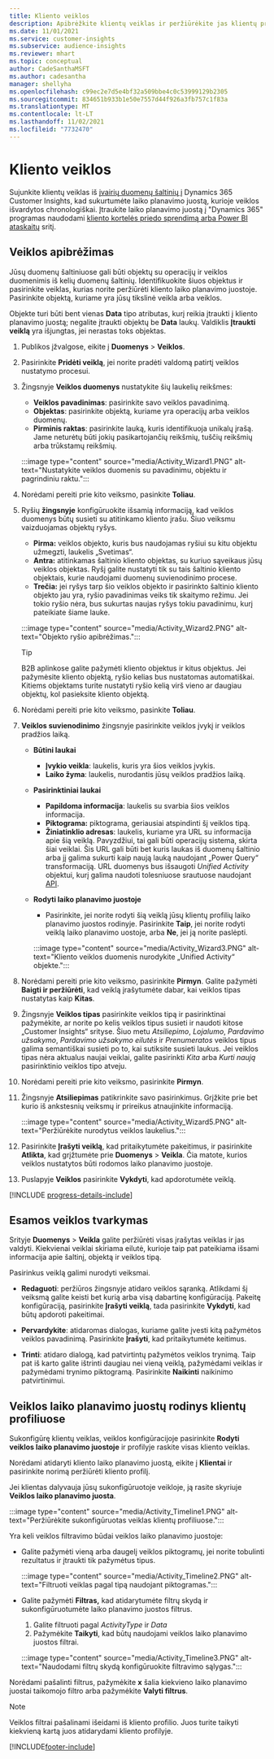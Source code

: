 ```yaml
---
title: Kliento veiklos
description: Apibrėžkite klientų veiklas ir peržiūrėkite jas klientų profilių laiko planavimo juostose.
ms.date: 11/01/2021
ms.service: customer-insights
ms.subservice: audience-insights
ms.reviewer: mhart
ms.topic: conceptual
author: CadeSanthaMSFT
ms.author: cadesantha
manager: shellyha
ms.openlocfilehash: c99ec2e7d5e4bf32a509bbe4c0c53999129b2305
ms.sourcegitcommit: 834651b933b1e50e7557d44f926a3fb757c1f83a
ms.translationtype: MT
ms.contentlocale: lt-LT
ms.lasthandoff: 11/02/2021
ms.locfileid: "7732470"
---
```

# <a name="customer-activities"></a>Kliento veiklos

Sujunkite klientų veiklas iš [įvairių duomenų šaltinių į](data-sources.md) Dynamics 365 Customer Insights, kad sukurtumėte laiko planavimo juostą, kurioje veiklos išvardytos chronologiškai. Įtraukite laiko planavimo juostą į "Dynamics 365" programas naudodami [kliento kortelės priedo sprendimą arba Power BI ataskaitų](customer-card-add-in.md) sritį.

## <a name="define-an-activity"></a>Veiklos apibrėžimas

Jūsų duomenų šaltiniuose gali būti objektų su operacijų ir veiklos duomenimis iš kelių duomenų šaltinių. Identifikuokite šiuos objektus ir pasirinkite veiklas, kurias norite peržiūrėti kliento laiko planavimo juostoje. Pasirinkite objektą, kuriame yra jūsų tikslinė veikla arba veiklos.

Objekte turi būti bent vienas **Data** tipo atributas, kurį reikia įtraukti į kliento planavimo juostą; negalite įtraukti objektų be **Data** laukų. Valdiklis **Įtraukti veiklą** yra išjungtas, jei nerastas toks objektas.

1. Publikos įžvalgose, eikite į **Duomenys** > **Veiklos**.

1. Pasirinkite **Pridėti veiklą**, jei norite pradėti valdomą patirtį veiklos nustatymo procesui.

1. Žingsnyje **Veiklos duomenys** nustatykite šių laukelių reikšmes:

   - **Veiklos pavadinimas**: pasirinkite savo veiklos pavadinimą.
   - **Objektas**: pasirinkite objektą, kuriame yra operacijų arba veiklos duomenų.
   - **Pirminis raktas**: pasirinkite lauką, kuris identifikuoja unikalų įrašą. Jame neturėtų būti jokių pasikartojančių reikšmių, tuščių reikšmių arba trūkstamų reikšmių.

   :::image type="content" source="media/Activity_Wizard1.PNG" alt-text="Nustatykite veiklos duomenis su pavadinimu, objektu ir pagrindiniu raktu.":::

1. Norėdami pereiti prie kito veiksmo, pasinkite **Toliau**.

1. Ryšių **žingsnyje** konfigūruokite išsamią informaciją, kad veiklos duomenys būtų susieti su atitinkamo kliento įrašu. Šiuo veiksmu vaizduojamas objektų ryšys.  

   - **Pirma:** veiklos objekto, kuris bus naudojamas ryšiui su kitu objektu užmegzti, laukelis „Svetimas“.
   - **Antra:** atitinkamas šaltinio kliento objektas, su kuriuo sąveikaus jūsų veiklos objektas. Ryšį galite nustatyti tik su tais šaltinio kliento objektais, kurie naudojami duomenų suvienodinimo procese.
   - **Trečia:** jei ryšys tarp šio veiklos objekto ir pasirinkto šaltinio kliento objekto jau yra, ryšio pavadinimas veiks tik skaitymo režimu. Jei tokio ryšio nėra, bus sukurtas naujas ryšys tokiu pavadinimu, kurį pateikiate šiame lauke.

   :::image type="content" source="media/Activity_Wizard2.PNG" alt-text="Objekto ryšio apibrėžimas.":::

   > [!TIP]
   > B2B aplinkose galite pažymėti kliento objektus ir kitus objektus. Jei pažymėsite kliento objektą, ryšio kelias bus nustatomas automatiškai. Kitiems objektams turite nustatyti ryšio kelią virš vieno ar daugiau objektų, kol pasieksite kliento objektą.

1. Norėdami pereiti prie kito veiksmo, pasinkite **Toliau**. 

1. **Veiklos suvienodinimo** žingsnyje pasirinkite veiklos įvykį ir veiklos pradžios laiką. 
   - **Būtini laukai**
      - **Įvykio veikla**: laukelis, kuris yra šios veiklos įvykis.
      - **Laiko žyma**: laukelis, nurodantis jūsų veiklos pradžios laiką.

   - **Pasirinktiniai laukai**
      - **Papildoma informacija**: laukelis su svarbia šios veiklos informacija.
      - **Piktograma:** piktograma, geriausiai atspindinti šį veiklos tipą.
      - **Žiniatinklio adresas**: laukelis, kuriame yra URL su informacija apie šią veiklą. Pavyzdžiui, tai gali būti operacijų sistema, skirta šiai veiklai. Šis URL gali būti bet kuris laukas iš duomenų šaltinio arba jį galima sukurti kaip naują lauką naudojant „Power Query“ transformaciją. URL duomenys bus išsaugoti *Unified Activity* objektui, kurį galima naudoti tolesniuose srautuose naudojant [API](apis.md).

   - **Rodyti laiko planavimo juostoje**
      - Pasirinkite, jei norite rodyti šią veiklą jūsų klientų profilių laiko planavimo juostos rodinyje. Pasirinkite **Taip**, jei norite rodyti veiklą laiko planavimo uostoje, arba **Ne**, jei ją norite paslėpti.

      :::image type="content" source="media/Activity_Wizard3.PNG" alt-text="Kliento veiklos duomenis nurodykite „Unified Activity“ objekte.":::

1. Norėdami pereiti prie kito veiksmo, pasirinkite **Pirmyn**. Galite pažymėti **Baigti ir peržiūrėti**, kad veiklą įrašytumėte dabar, kai veiklos tipas nustatytas kaip **Kitas**. 

1. Žingsnyje **Veiklos tipas** pasirinkite veiklos tipą ir pasirinktinai pažymėkite, ar norite po kelis veiklos tipus susieti ir naudoti kitose „Customer Insights“ srityse. Šiuo metu *Atsiliepimo*, *Lojalumo*, *Pardavimo užsakymo*, *Pardavimo užsakymo eilutės* ir *Prenumeratos* veiklos tipus galima semantiškai susieti po to, kai sutiksite susieti laukus. Jei veiklos tipas nėra aktualus naujai veiklai, galite pasirinkti *Kita* arba *Kurti naują* pasirinktinio veiklos tipo atveju.

1. Norėdami pereiti prie kito veiksmo, pasirinkite **Pirmyn**. 

1. Žingsnyje **Atsiliepimas** patikrinkite savo pasirinkimus. Grįžkite prie bet kurio iš ankstesnių veiksmų ir prireikus atnaujinkite informaciją.

   :::image type="content" source="media/Activity_Wizard5.PNG" alt-text="Peržiūrėkite nurodytus veiklos laukelius.":::
   
1. Pasirinkite **Įrašyti veiklą**, kad pritaikytumėte pakeitimus, ir pasirinkite **Atlikta**, kad grįžtumėte prie **Duomenys** > **Veikla**. Čia matote, kurios veiklos nustatytos būti rodomos laiko planavimo juostoje. 

1. Puslapyje **Veiklos** pasirinkite **Vykdyti**, kad apdorotumėte veiklą. 

[!INCLUDE [progress-details-include](../includes/progress-details-pane.md)]

## <a name="manage-existing-activities"></a>Esamos veiklos tvarkymas

Srityje **Duomenys** > **Veikla** galite peržiūrėti visas įrašytas veiklas ir jas valdyti. Kiekvienai veiklai skiriama eilutė, kurioje taip pat pateikiama išsami informacija apie šaltinį, objektą ir veiklos tipą.

Pasirinkus veiklą galimi nurodyti veiksmai. 

- **Redaguoti**: peržiūros žingsnyje atidaro veiklos sąranką. Atlikdami šį veiksmą galite keisti bet kurią arba visą dabartinę konfigūraciją. Pakeitę konfigūraciją, pasirinkite **Įrašyti veiklą**, tada pasirinkite **Vykdyti**, kad būtų apdoroti pakeitimai.

- **Pervardykite**: atidaromas dialogas, kuriame galite įvesti kitą pažymėtos veiklos pavadinimą. Pasirinkite **Įrašyti**, kad pritaikytumėte keitimus.

- **Trinti**: atidaro dialogą, kad patvirtintų pažymėtos veiklos trynimą. Taip pat iš karto galite ištrinti daugiau nei vieną veiklą, pažymėdami veiklas ir pažymėdami trynimo piktogramą. Pasirinkite **Naikinti** naikinimo patvirtinimui.

## <a name="view-activity-timelines-on-customer-profiles"></a>Veiklos laiko planavimo juostų rodinys klientų profiliuose

Sukonfigūrę klientų veiklas, veiklos konfigūracijoje pasirinkite **Rodyti veiklos laiko planavimo juostoje** ir profilyje raskite visas kliento veiklas.

Norėdami atidaryti kliento laiko planavimo juostą, eikite į **Klientai** ir pasirinkite norimą peržiūrėti kliento profilį.

Jei klientas dalyvauja jūsų sukonfigūruotoje veikloje, ją rasite skyriuje **Veiklos laiko planavimo juosta**.

:::image type="content" source="media/Activity_Timeline1.PNG" alt-text="Peržiūrėkite sukonfigūruotas veiklas klientų profiliuose.":::

Yra keli veiklos filtravimo būdai veiklos laiko planavimo juostoje:

- Galite pažymėti vieną arba daugelį veiklos piktogramų, jei norite tobulinti rezultatus ir įtraukti tik pažymėtus tipus.

  :::image type="content" source="media/Activity_Timeline2.PNG" alt-text="Filtruoti veiklas pagal tipą naudojant piktogramas.":::

- Galite pažymėti **Filtras,** kad atidarytumėte filtrų skydą ir sukonfigūruotumėte laiko planavimo juostos filtrus.

   1. Galite filtruoti pagal *ActivityType* ir *Data*
   1. Pažymėkite **Taikyti**, kad būtų naudojami veiklos laiko planavimo juostos filtrai.

   :::image type="content" source="media/Activity_Timeline3.PNG" alt-text="Naudodami filtrų skydą konfigūruokite filtravimo sąlygas.":::

Norėdami pašalinti filtrus, pažymėkite **x** šalia kiekvieno laiko planavimo juostai taikomojo filtro arba pažymėkite **Valyti filtrus**.


> [!NOTE]
> Veiklos filtrai pašalinami išeidami iš kliento profilio. Juos turite taikyti kiekvieną kartą juos atidarydami kliento profilyje.

[!INCLUDE[footer-include](../includes/footer-banner.md)]
